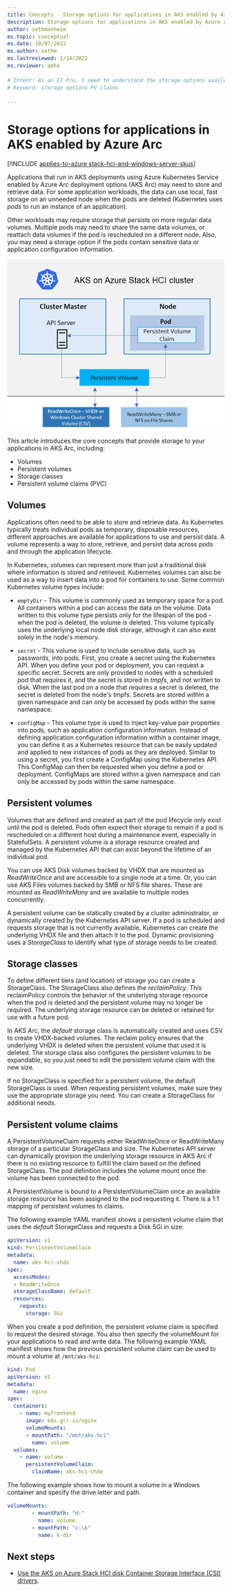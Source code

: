 ```yaml
---
title: Concepts - Storage options for applications in AKS enabled by Azure Arc
description: Storage options for applications in AKS enabled by Azure Arc.
author: sethmanheim
ms.topic: conceptual
ms.date: 10/07/2022
ms.author: sethm 
ms.lastreviewed: 1/14/2022
ms.reviewer: abha

# Intent: As an IT Pro, I need to understand the storage options available for applications in AKS Arc so that I can optimize how to best to store and retrieve data.
# Keyword: storage options PV claims

---
```


# Storage options for applications in AKS enabled by Azure Arc

[!INCLUDE [applies-to-azure stack-hci-and-windows-server-skus](includes/aks-hci-applies-to-skus/aks-hybrid-applies-to-azure-stack-hci-windows-server-sku.md)]

Applications that run in AKS deployments using Azure Kubernetes Service enabled by Azure Arc deployment options (AKS Arc) may need to store and retrieve data. For some application workloads, the data can use local, fast storage on an unneeded node when the pods are deleted (Kubernetes uses _pods_ to run an instance of an application). 

Other workloads may require storage that persists on more regular data volumes. Multiple pods may need to share the same data volumes, or reattach data volumes if the pod is rescheduled on a different node. Also, you may need a storage option if the pods contain sensitive data or application configuration information. 

![Architectural storage image showing a cluster master and node](media/storage-architecture.png)

This article introduces the core concepts that provide storage to your applications in AKS Arc, including:
- Volumes 
- Persistent volumes 
- Storage classes 
- Persistent volume claims (PVC) 

## Volumes
Applications often need to be able to store and retrieve data. As Kubernetes typically treats individual pods as temporary, disposable resources, different approaches are available for applications to use and persist data. A volume represents a way to store, retrieve, and persist data across pods and through the application lifecycle. 

In Kubernetes, volumes can represent more than just a traditional disk where information is stored and retrieved. Kubernetes volumes can also be used as a way to insert data into a pod for containers to use. Some common Kubernetes volume types include: 

- `emptyDir` - This volume is commonly used as temporary space for a pod. All containers within a pod can access the data on the volume. Data written to this volume type persists only for the lifespan of the pod - when the pod is deleted, the volume is deleted. This volume typically uses the underlying local node disk storage, although it can also exist solely in the node's memory. 

- `secret` - This volume is used to include sensitive data, such as passwords, into pods. First, you create a secret using the Kubernetes API. When you define your pod or deployment, you can request a specific secret. Secrets are only provided to nodes with a scheduled pod that requires it, and the secret is stored in _tmpfs_, and not written to disk. When the last pod on a node that requires a secret is deleted, the secret is deleted from the node's tmpfs. Secrets are stored within a given namespace and can only be accessed by pods within the same namespace. 

- `configMap` - This volume type is used to inject key-value pair properties into pods, such as application configuration information. Instead of defining application configuration information within a container image, you can define it as a Kubernetes resource that can be easily updated and applied to new instances of pods as they are deployed. Similar to using a secret, you first create a ConfigMap using the Kubernetes API. This ConfigMap can then be requested when you define a pod or deployment. ConfigMaps are stored within a given namespace and can only be accessed by pods within the same namespace. 

## Persistent volumes
Volumes that are defined and created as part of the pod lifecycle only exist until the pod is deleted. Pods often expect their storage to remain if a pod is rescheduled on a different host during a maintenance event, especially in StatefulSets. A persistent volume is a storage resource created and managed by the Kubernetes API that can exist beyond the lifetime of an individual pod. 

You can use AKS Disk volumes backed by VHDX that are mounted as _ReadWriteOnce_ and are accessible to a single node at a time. Or, you can use AKS Files volumes backed by SMB or NFS file shares. These are mounted as _ReadWriteMany_ and are available to multiple nodes concurrently. 

A persistent volume can be statically created by a cluster administrator, or dynamically created by the Kubernetes API server. If a pod is scheduled and requests storage that is not currently available, Kubernetes can create the underlying VHDX file and then attach it to the pod. Dynamic provisioning uses a _StorageClass_ to identify what type of storage needs to be created. 

## Storage classes
To define different tiers (and location) of storage you can create a StorageClass. The StorageClass also defines the _reclaimPolicy_. This reclaimPolicy controls the behavior of the underlying storage resource when the pod is deleted and the persistent volume may no longer be required. The underlying storage resource can be deleted or retained for use with a future pod. 

In AKS Arc, the _default_ storage class is automatically created and uses CSV to create VHDX-backed volumes. The reclaim policy ensures that the underlying VHDX is deleted when the persistent volume that used it is deleted. The storage class also configures the persistent volumes to be expandable, so you just need to edit the persistent volume claim with the new size. 

If no StorageClass is specified for a persistent volume, the default StorageClass is used. When requesting persistent volumes, make sure they use the appropriate storage you need. You can create a StorageClass for additional needs. 

## Persistent volume claims 
A PersistentVolumeClaim requests either ReadWriteOnce or ReadWriteMany storage of a particular StorageClass and size. The Kubernetes API server can dynamically provision the underlying storage resource in AKS Arc if there is no existing resource to fulfill the claim based on the defined StorageClass. The pod definition includes the volume mount once the volume has been connected to the pod. 

A PersistentVolume is bound to a PersistentVolumeClaim once an available storage resource has been assigned to the pod requesting it. There is a 1:1 mapping of persistent volumes to claims. 

The following example YAML manifest shows a persistent volume claim that uses the _default_ StorageClass and requests a Disk 5Gi in size: 

```yaml
apiVersion: v1 
kind: PersistentVolumeClaim 
metadata: 
  name: aks-hci-vhdx 
spec: 
  accessModes: 
  - ReadWriteOnce 
  storageClassName: default 
  resources: 
    requests: 
      storage: 5Gi 
```

When you create a pod definition, the persistent volume claim is specified to request the desired storage. You also then specify the volumeMount for your applications to read and write data. The following example YAML manifest shows how the previous persistent volume claim can be used to mount a volume at `/mnt/aks-hci`: 

```yaml
kind: Pod 
apiVersion: v1 
metadata: 
  name: nginx 
spec: 
  containers: 
    - name: myfrontend 
      image: k8s.gcr.io/nginx 
      volumeMounts: 
      - mountPath: "/mnt/aks-hci" 
        name: volume 
  volumes: 
    - name: volume 
      persistentVolumeClaim: 
        claimName: aks-hci-vhdx 
```

The following example shows how to mount a volume in a Windows container and specify the drive letter and path. 

```yaml
volumeMounts: 
        - mountPath: "d:" 
          name: volume 
        - mountPath: "c:\k" 
          name: k-dir 
```

## Next steps

- [Use the AKS on Azure Stack HCI disk Container Storage Interface (CSI) drivers](./container-storage-interface-disks.md).
